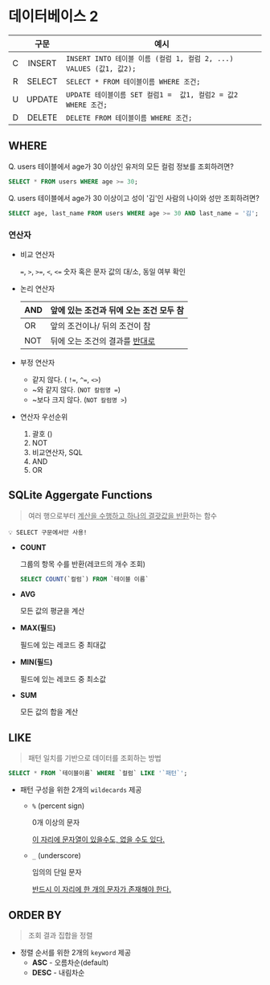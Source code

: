 # 데이터베이스 2

|      |  구문  | 예시                                                         |
| :--: | :----: | ------------------------------------------------------------ |
|  C   | INSERT | `INSERT INTO 테이블 이름 (컬럼 1, 컬럼 2, ...) VALUES (값1, 값2);` |
|  R   | SELECT | `SELECT * FROM 테이블이름 WHERE 조건;`                       |
|  U   | UPDATE | `UPDATE 테이블이름 SET 컬럼1 =  값1, 컬럼2 = 값2 WHERE 조건;` |
|  D   | DELETE | `DELETE FROM 테이블이름 WHERE 조건;`                         |

## WHERE

Q. users 테이블에서 age가 30 이상인 유저의 모든 컬럼 정보를 조회하려면?

```sql
SELECT * FROM users WHERE age >= 30;
```

Q. users 테이블에서 age가 30 이상이고 성이 '김'인 사람의 나이와 성만 조회하려면?

```sql
SELECT age, last_name FROM users WHERE age >= 30 AND last_name = '김';
```



### 연산자

- 비교 연산자

  `=`, `>`, `>=`, `<`, `<=` 숫자 혹은 문자 값의 대/소, 동일 여부 확인

- 논리 연산자

  | AND  | 앞에 있는 조건과 뒤에 오는 조건 모두 참 |
  | ---- | --------------------------------------- |
  | OR   | 앞의 조건이나/ 뒤의 조건이 참           |
  | NOT  | 뒤에 오는 조건의 결과를 <u>반대로</u>   |

- 부정 연산자

  - 같지 않다. ( `!=`, `^=`, `<>`)
  - ~와 같지 않다. (`NOT 칼럼명 =`)
  - ~보다 크지 않다. (`NOT 칼럼명 >`)

- 연산자 우선순위

  1. 괄호 ()
  2. NOT
  3. 비교연산자, SQL
  4. AND
  5. OR



## SQLite Aggergate Functions

> 여러 행으로부터 <u>계산을 수행하고 하나의 결괏값을 반환</u>하는 함수

````
💡 SELECT 구문에서만 사용!
````
- **COUNT**

  그룹의 항목 수를 반환(레코드의 개수 조회)

  ```sql
  SELECT COUNT(`컬럼`) FROM `테이블 이름`
  ```

- **AVG**

  모든 값의 평균을 계산

- **MAX(필드)**

  필드에 있는 레코드 중 최대값

- **MIN(필드)**

  필드에 있는 레코드 중 최소값

- **SUM**

  모든 값의 합을 계산



## LIKE

> 패턴 일치를 기반으로 데이터를 조회하는 방법

```sql
SELECT * FROM `테이블이름` WHERE `컬럼` LIKE '`패턴`';
```
- 패턴 구성을 위한 2개의 `wildecards` 제공

  - `%` (percent sign)

    0개 이상의 문자

    <u>이 자리에 문자열이 있을수도, 없을 수도 있다.</u>

  - `_` (underscore)

    임의의 단일 문자

    <u>반드시 이 자리에 한 개의 문자가 존재해야 한다.</u>



## ORDER BY

> 조회 결과 집합을 정렬

- 정렬 순서를 위한 2개의 `keyword` 제공
  - **ASC** - 오름차순(default)
  - **DESC** - 내림차순
